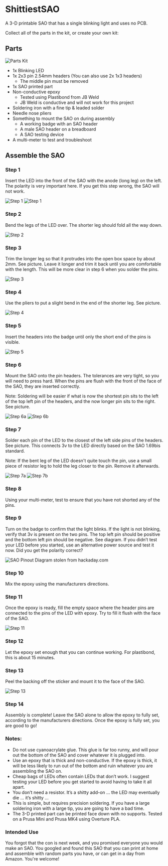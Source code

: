 # ShittiestSAO
A 3-D printable SAO that has a single blinking light and uses no PCB. 

Collect all of the parts in the kit, or create your own kit:

## Parts
![Parts Kit](partskit.jpeg)
* 1x Blinking LED
* 1x 2x3 pin 2.54mm headers (You can also use 2x 1x3 headers)
  * The middle pin must be removed
* 1x SAO printed part
* Non-conductive epoxy
  * Tested using Plastibond from JB Weld
  * JB Weld is conductive and will not work for this project
* Soldering iron with a fine tip & leaded solder
* Needle nose pliers
* Something to mount the SAO on during assembly
  * A working badge with an SAO header
  * A male SAO header on a breadboard
  * A SAO testing device
* A multi-meter to test and troubleshoot

## Assemble the SAO

### Step 1

Insert the LED into the front of the SAO with the anode (long leg) on the left. The polarity is very important here. If you get this step wrong, the SAO will not work. 

![Step 1](step1a.jpeg)
![Step 1](step1b.jpeg)

### Step 2

Bend the legs of the LED over. The shorter leg should fold all the way down.

![Step 2](step2.jpeg)

### Step 3

Trim the longer leg so that it protrudes into the open box space by about 2mm. See picture. Leave it longer and trim it back until you are comfortable with the length. This will be more clear in step 6 when you solder the pins.

![Step 3](step3.jpeg)

### Step 4

Use the pliers to put a slight bend in the end of the shorter leg. See picture. 

![Step 4](step4.jpeg)

### Step 5

Insert the headers into the badge until only the short end of the pins is visible.

![Step 5](step5.jpeg)

### Step 6

Mount the SAO onto the pin headers. The tolerances are very tight, so you will need to press hard. When the pins are flush with the front of the face of the SAO, they are inserted correctly.

Note: Soldering will be easier if what is now the shortest pin sits to the left of the top left pin of the headers, and the now longer pin sits to the right. See picture.

![Step 6a](step6a.jpeg)
![Step 6b](step6b.jpeg)

### Step 7

Solder each pin of the LED to the closest of the left side pins of the headers. See picture. This connects 3v to the LED directly based on the SAO 1.69bis standard. 

Note: If the bent leg of the LED doesn't quite touch the pin, use a small piece of resistor leg to hold the leg closer to the pin. Remove it afterwards. 

![Step 7a](step7a.jpeg)
![Step 7b](step7b.jpeg)

### Step 8

Using your multi-meter, test to ensure that you have not shorted any of the pins. 

### Step 9 

Turn on the badge to confirm that the light blinks. If the light is not blinking, verify that 3v is present on the two pins. The top left pin should be positive and the bottom left pin should be negative. See diagram. If you didn’t test your LED before you started, use an alternative power source and test it now. Did you get the polarity correct? 

![SAO Pinout Diagram stolen from hackaday.com](saopinout.png)

### Step 10

Mix the epoxy using the manufacturers directions. 

### Step 11

Once the epoxy is ready, fill the empty space where the header pins are connected to the pins of the LED with epoxy. Try to fill it flush with the face of the SAO. 

![Step 11](step11.jpeg)

### Step 12

Let the epoxy set enough that you can continue working. For plastibond, this is about 15 minutes.

### Step 13

Peel the backing off the sticker and mount it to the face of the SAO.

![Step 13](step13.jpeg)

### Step 14 

Assembly is complete! Leave the SAO alone to allow the epoxy to fully set, according to the manufacturers directions. Once the epoxy is fully set, you are good to go!

### Notes:
* Do not use cyanoacrylate glue. This glue is far too runny, and will pour out the bottom of the SAO and cover whatever it is plugged into.
* Use an epoxy that is thick and non-conductive. If the epoxy is thick, it will be less likely to run out of the bottom and ruin whatever you are assembling the SAO on.
* Cheap bags of LEDs often contain LEDs that don’t work. I suggest testing your LED before you get started to avoid having to take it all apart.
* You don’t need a resistor. It’s a shitty add-on … the LED may eventually die … it’s shitty …
* This is simple, but requires precision soldering. If you have a large soldering iron with a large tip, you are going to have a bad time.
* The 3-D printed part can be printed face down with no supports. Tested on a Prusa Mini and Prusa MK4 using Overture PLA.

### Intended Use

You forgot that the con is next week, and you promised everyone you would make an SAO. You googled and found this SAO that you can print at home and assemble with random parts you have, or can get in a day from Amazon. You're welcome!


